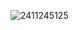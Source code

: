 ![2411245125](https://user-images.githubusercontent.com/77485397/233380432-6abed228-e2d8-41b9-9bf6-c3b5d49114ee.png)
